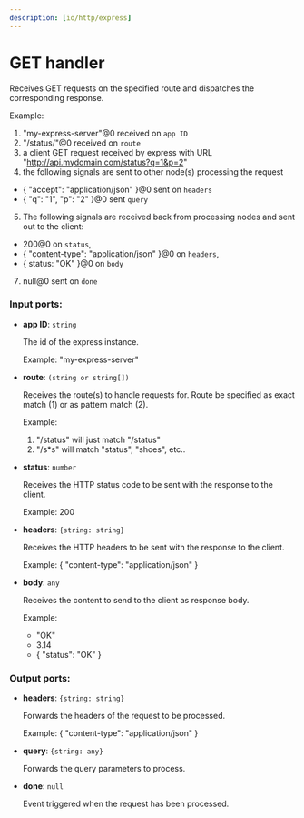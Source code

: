 ```yaml
---
description: [io/http/express]
---
```


# GET handler

Receives GET requests on the specified route and dispatches the corresponding response.

Example:
1. "my-express-server"@0 received on `app ID`
2. "/status/"@0 received on `route`
3. a client GET request received by express with URL "http://api.mydomain.com/status?q=1&p=2"
4. the following signals are sent to other node(s) processing the request
- {
 "accept": "application/json"
}@0 sent on `headers`
- { "q": "1", "p": "2" }@0 sent `query`
5. The following signals are received back from processing nodes and sent out to the client:
- 200@0 on `status`,
- {
    "content-type": "application/json" 
  }@0 on `headers`,
- { status: "OK" }@0 on `body`
7. null@0 sent on `done`


### Input ports:

* __app ID__: ` string `

    The id of the express instance.
    
    Example: 
    "my-express-server"


* __route__: ` (string or string[]) `

    Receives the route(s) to handle requests for. Route be specified as exact match (1) or as pattern match (2).
    
    Example:
    1) "/status" will just match "/status"
    2) "/s*s" will match "status", "shoes", etc..


* __status__: ` number `

    Receives the HTTP status code to be sent with the response to the client.
    
    Example: 
    200


* __headers__: ` {string: string} `

    Receives the HTTP headers to be sent with the response to the client.
    
    Example: 
    {
      "content-type": "application/json"
    }


* __body__: ` any `

    Receives the content to send to the client as response body.
    
    Example:
    - "OK"
    - 3.14
    - { "status": "OK" }

### Output ports:

* __headers__: ` {string: string} `

    Forwards  the headers of the request to be processed.
    
    Example: 
    {
      "content-type": "application/json"
    }


* __query__: ` {string: any} `

    Forwards the query parameters to process.


* __done__: ` null `

    Event triggered when the request has been processed.


